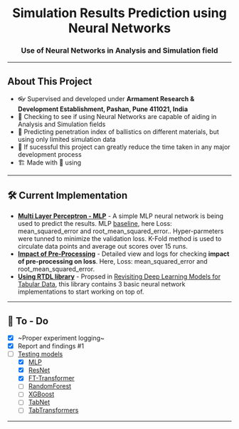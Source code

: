 <h1 align="center">Simulation Results Prediction using Neural Networks</h1>
<h3 align="center">Use of Neural Networks in Analysis and Simulation field</h3>

---
## About This Project
- 👓 Supervised and developed under **Armament Research & Development Establishment, Pashan, Pune 411021, India**
- 🔭 Checking to see if using Neural Networks are capable of aiding in Analysis and Simulation fields
- 🔮 Predicting penetration index of ballistics on different materials, but using only limited simulation data
- 🌱 If sucessful this project can greatly reduce the time taken in any major development process
- 🏗️ Made with 💖 using <img height="16" width="16" src="https://cdn.simpleicons.org/pytorch" style="vertical-align: bottom;"/>

---

## 🛠 Current Implementation

- **[Multi Layer Perceptron - MLP](LINK)** - A simple MLP neural network is being used to predict the results. MLP [baseline](https://wandb.ai/wrongcolor/HVIS_Baseline?workspace=user-wrongcolor), here Loss: mean_squared_error and root_mean_squared_error.. Hyper-parmeters were tunned to minimize the validation loss. K-Fold method is used to circulate data points and average out scores over 15 runs.
- **[Impact of Pre-Processing](https://wandb.ai/wrongcolor/HVIS_PreProcessingCheck?workspace=user-wrongcolor)** - Detailed view and logs for checking **impact of pre-processing on loss**. Here, Loss: mean_squared_error and root_mean_squared_error.
- **[Using RTDL library](https://github.com/Yura52/rtdl)** - Propsed in [Revisiting Deep Learning Models for Tabular Data](https://arxiv.org/abs/2106.11959), this library contains 3 basic neural network implementations to start working on top of.

---

## 💪 To - Do

- [x] ~Proper experiment logging~
- [x] Report and findings #1
- [ ] [Testing models](https://wandb.ai/wrongcolor/hvis_rtdl_baseline?workspace=user-wrongcolor)
  - [x] [MLP](https://arxiv.org/pdf/2106.11959.pdf)
  - [x] [ResNet](https://arxiv.org/pdf/2106.11959.pdf)
  - [x] [FT-Transformer](https://proceedings.neurips.cc/paper/2017/file/3f5ee243547dee91fbd053c1c4a845aa-Paper.pdf)
  - [ ] [RandomForest](https://scikit-learn.org/stable/modules/generated/sklearn.ensemble.RandomForestClassifier.html)
  - [ ] [XGBoost](https://xgboost.readthedocs.io/en/stable/index.html)
  - [ ] [TabNet](https://www.aaai.org/AAAI21Papers/AAAI-1063.ArikS.pdf)
  - [ ] [TabTransformers](https://arxiv.org/abs/2012.06678)
  <!-- - [ ] [GrowNet](https://arxiv.org/abs/2002.07971) -->
  <!-- - [ ] [Tree Ensemble Layers](https://arxiv.org/abs/2002.07772v2) -->
  <!-- - [ ] [Self Normalizing NN](https://arxiv.org/abs/1706.02515v5) -->
  <!-- - [ ] [Neural Oblivious Decision Ensembles](https://arxiv.org/abs/1909.06312) -->
  <!-- - [ ] [AutoInt](https://arxiv.org/abs/1810.11921v2) -->
  <!-- - [ ] [Deep and Cross NN](https://dl.acm.org/doi/pdf/10.1145/3124749.3124754) -->

---
